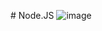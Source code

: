 #   Node.JS
![image](https://github.com/IamNaeto/nodejs/assets/105589308/c4e3e333-398a-4506-90e2-e25d8f813a6d)
